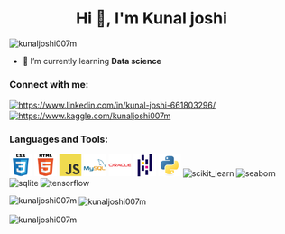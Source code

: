 <h1 align="center">Hi 👋, I'm Kunal joshi</h1>
<p align="left"> <img src="https://komarev.com/ghpvc/?username=kunaljoshi007m&label=Profile%20views&color=0e75b6&style=flat" alt="kunaljoshi007m" /> </p>

- 🌱 I’m currently learning **Data science**

<h3 align="left">Connect with me:</h3>
<p align="left">
<a href="https://www.linkedin.com/in/kunal-joshi-661803296/" target="blank"><img align="center" src="https://raw.githubusercontent.com/rahuldkjain/github-profile-readme-generator/master/src/images/icons/Social/linked-in-alt.svg" alt="https://www.linkedin.com/in/kunal-joshi-661803296/" height="30" width="40" /></a>
<a href="https://www.kaggle.com/kunaljoshi007m" target="blank"><img align="center" src="https://raw.githubusercontent.com/rahuldkjain/github-profile-readme-generator/master/src/images/icons/Social/kaggle.svg" alt="https://www.kaggle.com/kunaljoshi007m" height="30" width="40" /></a>
</p>

<h3 align="left">Languages and Tools:</h3>
<p align="left"> 
<img src="https://raw.githubusercontent.com/devicons/devicon/master/icons/css3/css3-original-wordmark.svg" alt="css3" width="40" height="40"/>
<img src="https://raw.githubusercontent.com/devicons/devicon/master/icons/html5/html5-original-wordmark.svg" alt="html5" width="40" height="40"/>
<img src="https://raw.githubusercontent.com/devicons/devicon/master/icons/javascript/javascript-original.svg" alt="javascript" width="40" height="40"/>
<img src="https://raw.githubusercontent.com/devicons/devicon/master/icons/mysql/mysql-original-wordmark.svg" alt="mysql" width="40" height="40"/>
<img src="https://raw.githubusercontent.com/devicons/devicon/master/icons/oracle/oracle-original.svg" alt="oracle" width="40" height="40"/>
<img src="https://raw.githubusercontent.com/devicons/devicon/2ae2a900d2f041da66e950e4d48052658d850630/icons/pandas/pandas-original.svg" alt="pandas" width="40" height="40"/>
<img src="https://raw.githubusercontent.com/devicons/devicon/master/icons/python/python-original.svg" alt="python" width="40" height="40"/>
<img src="https://upload.wikimedia.org/wikipedia/commons/0/05/Scikit_learn_logo_small.svg" alt="scikit_learn" width="40" height="40"/>
<img src="https://seaborn.pydata.org/_images/logo-mark-lightbg.svg" alt="seaborn" width="40" height="40"/>
<img src="https://www.vectorlogo.zone/logos/sqlite/sqlite-icon.svg" alt="sqlite" width="40" height="40"/>
<img src="https://www.vectorlogo.zone/logos/tensorflow/tensorflow-icon.svg" alt="tensorflow" width="40" height="40"/>


<p><img align="left" src="https://github-readme-stats.vercel.app/api/top-langs?username=kunaljoshi007m&show_icons=true&locale=en&layout=compact" alt="kunaljoshi007m" /></p>

<p>&nbsp;<img align="center" src="https://github-readme-stats.vercel.app/api?username=kunaljoshi007m&show_icons=true&locale=en" alt="kunaljoshi007m" /></p>

<p><img align="center" src="https://github-readme-streak-stats.herokuapp.com/?user=kunaljoshi007m&" alt="kunaljoshi007m" /></p>

